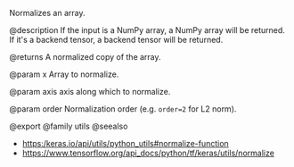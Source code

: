 Normalizes an array.

@description
If the input is a NumPy array, a NumPy array will be returned.
If it's a backend tensor, a backend tensor will be returned.

@returns
    A normalized copy of the array.

@param x
Array to normalize.

@param axis
axis along which to normalize.

@param order
Normalization order (e.g. `order=2` for L2 norm).

@export
@family utils
@seealso
+ <https:/keras.io/api/utils/python_utils#normalize-function>
+ <https://www.tensorflow.org/api_docs/python/tf/keras/utils/normalize>
